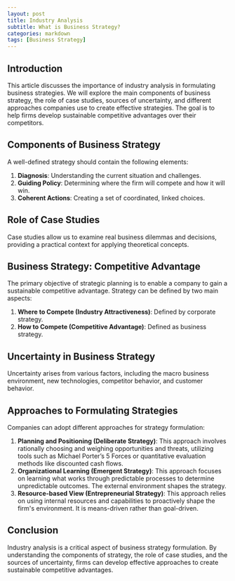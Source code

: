 ```yaml
---
layout: post
title: Industry Analysis
subtitle: What is Business Strategy?
categories: markdown
tags: [Business Strategy]
---
```

## **Introduction**

This article discusses the importance of industry analysis in formulating business strategies. We will explore the main components of business strategy, the role of case studies, sources of uncertainty, and different approaches companies use to create effective strategies. The goal is to help firms develop sustainable competitive advantages over their competitors.

## **Components of Business Strategy**

A well-defined strategy should contain the following elements:

1. **Diagnosis**: Understanding the current situation and challenges.
2. **Guiding Policy**: Determining where the firm will compete and how it will win.
3. **Coherent Actions**: Creating a set of coordinated, linked choices.

## **Role of Case Studies**

Case studies allow us to examine real business dilemmas and decisions, providing a practical context for applying theoretical concepts.

## **Business Strategy: Competitive Advantage**

The primary objective of strategic planning is to enable a company to gain a sustainable competitive advantage. Strategy can be defined by two main aspects:

1. **Where to Compete (Industry Attractiveness)**: Defined by corporate strategy.
2. **How to Compete (Competitive Advantage)**: Defined as business strategy.

## **Uncertainty in Business Strategy**

Uncertainty arises from various factors, including the macro business environment, new technologies, competitor behavior, and customer behavior.

## **Approaches to Formulating Strategies**

Companies can adopt different approaches for strategy formulation:

1. **Planning and Positioning (Deliberate Strategy)**: This approach involves rationally choosing and weighing opportunities and threats, utilizing tools such as Michael Porter’s 5 Forces or quantitative evaluation methods like discounted cash flows.
2. **Organizational Learning (Emergent Strategy)**: This approach focuses on learning what works through predictable processes to determine unpredictable outcomes. The external environment shapes the strategy.
3. **Resource-based View (Entrepreneurial Strategy)**: This approach relies on using internal resources and capabilities to proactively shape the firm's environment. It is means-driven rather than goal-driven.

## **Conclusion**

Industry analysis is a critical aspect of business strategy formulation. By understanding the components of strategy, the role of case studies, and the sources of uncertainty, firms can develop effective approaches to create sustainable competitive advantages.
